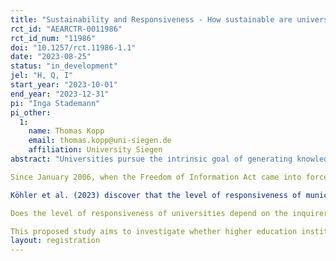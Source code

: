 ```yaml
---
title: "Sustainability and Responsiveness - How sustainable are universities and to what extent are they willing to disclose information to the public?"
rct_id: "AEARCTR-0011986"
rct_id_num: "11986"
doi: "10.1257/rct.11986-1.1"
date: "2023-08-25"
status: "in_development"
jel: "H, Q, I"
start_year: "2023-10-01"
end_year: "2023-12-31"
pi: "Inga Stademann"
pi_other:
  1:
    name: Thomas Kopp
    email: thomas.kopp@uni-siegen.de
    affiliation: University Siegen
abstract: "Universities pursue the intrinsic goal of generating knowledge. As such, they have a significant responsibility for progress and are committed to a scientific approach. As major institutions of public administration, they also play a crucial role in the sustainable transformation of the society. Not only the areas of research and teaching are relevant, but also other levels of impact such as transfer, operations and governance. Because of its multiple levels of impact, a university has great influence. This includes impact on its home region as an employer and cooperation partner, on its student body as a teacher, or in the "scientific community" as a researcher. But are universities using their potential and driving the development of a sustainable future? How sustainable are Germany's universities? And do they provide information about their efforts in this regard?
Since January 2006, when the Freedom of Information Act came into force, all public institutions, including universities, have been legally required to disclose information about their operations to the public. Although universities are legally bound to respond to information requests and are expected to participate in the knowledge-generation process, a preliminary survey has revealed that many universities fail to fulfill this duty and ignore demands for disclosing information. Specifically, inquiries relating to crucial matters like sustainable initiatives and gender parity remained unanswered. However, do these indicative observations represent the broader reality?
Köhler et al. (2023) discover that the level of responsiveness of municipalities towards citizens' inquiries is low, and that the response depends on the characteristics of the inquirer. Another variation is observed both before and after the election periods: Municipalities are more responsive before the election period than they are after. According to Köhler et al. (2023), responsiveness relies on a political motivation. Öhberg and Naurin (2016) and Butler and Broockman (2011) present similar results. The responsiveness of U.S. local politicians is   tested and it is found out that it depends on the name of the inquirer (race) and the nature/motives of their writing.
Does the level of responsiveness of universities depend on the inquirer? This research study attempts to answer the question. Considering the findings of Köhler et al. (2023), universities may also follow political motivations. The primary objective of a university is to produce graduates. Do universities prioritize answering inquiries from interested applicants over scientists? To be more specific, are inquiries from scientists consistently ignored? Is it possible to conclude that scientific inquiries receive a different level of responsiveness as compared to inquiries made by prospective students? Is it justifiable to attribute the low responsiveness observed in the pre-survey to the essential matters related to sustainability efforts and gender equity in higher education?
This proposed study aims to investigate whether higher education institutions are less responsive to academic inquiries than to inquiries from interested students. Additionally, the study aims to explore whether the responsiveness of colleges correlates with their existing sustainability efforts. Do higher education institutions exhibit less likelihood of responding to scientific inquiries when they have implemented few sustainability projects up to now? Do they tend to be more reactive to inquiries from prospective students when the two inquiries are indistinguishable except for the sender?"
layout: registration
---
```


